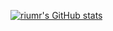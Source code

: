 [![riumr's GitHub stats](https://github-readme-stats.vercel.app/api?username=riumr)](https://github.com/riumr/github-readme-stats)
